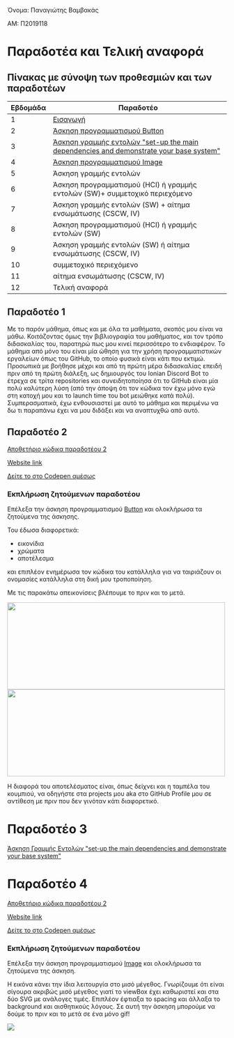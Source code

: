 Όνομα: Παναγιώτης Βαμβακάς

ΑΜ: Π2019118

# Παραδοτέα και Τελική αναφορά

## Πίνακας με σύνοψη των προθεσμιών και των παραδοτέων

| Εβδομάδα | Παραδοτέο |
| --- | --- |
| 1 | [Εισαγωγή](https://github.com/Vuxxs/hci/tree/2019118/projects/2019118#user-content-πίνακας-με-σύνοψη-των-προθεσμιών-και-των-παραδοτέων:~:text=%CE%A0%CE%B1%CF%81%CE%B1%CE%B4%CE%BF%CF%84%CE%AD%CE%BF%201) |
| 2 | [Άσκηση προγραμματισμού Button](https://github.com/Vuxxs/hci/tree/2019118/projects/2019118#user-content-παραδοτέο-1:~:text=%CE%A0%CE%B1%CF%81%CE%B1%CE%B4%CE%BF%CF%84%CE%AD%CE%BF%202) |
| 3 | [Άσκηση γραμμής εντολών "set-up the main dependencies and demonstrate your base system"](https://github.com/Vuxxs/hci/blob/2019118/projects/2019118/README.md#user-content-εκπλήρωση-ζητούμενων-παραδοτέου:~:text=%CE%A0%CE%B1%CF%81%CE%B1%CE%B4%CE%BF%CF%84%CE%AD%CE%BF%203) |
| 4 | [Άσκηση προγραμματισμού Image](https://github.com/Vuxxs/hci/blob/2019118/projects/2019118/README.md#user-content-παραδοτέο-3:~:text=%CE%A0%CE%B1%CF%81%CE%B1%CE%B4%CE%BF%CF%84%CE%AD%CE%BF%204) |
| 5 | Άσκηση γραμμής εντολών |
| 6 | Άσκηση προγραμματισμού (HCI) ή γραμμής εντολών (SW)+ συμμετοχικό περιεχόμενο |
| 7 | Άσκηση γραμμής εντολών (SW) + αίτημα ενσωμάτωσης (CSCW, IV) |
| 8 | Άσκηση προγραμματισμού (HCI) ή γραμμής εντολών (SW) |
| 9 | Άσκηση γραμμής εντολών (SW) ή αίτημα ενσωμάτωσης (CSCW, IV) |
| 10 | συμμετοχικό περιεχόμενο |
| 11 | αίτημα ενσωμάτωσης (CSCW, IV) |
| 12 | Τελική αναφορά |


## Παραδοτέο 1

Με το παρόν μάθημα, όπως και με όλα τα μαθήματα, σκοπός μου είναι να μάθω. Κοιτάζοντας όμως την βιβλιογραφία του μαθήματος, και τον τρόπο διδασκαλίας του, παρατηρώ πως μου κινεί περισσότερο το ενδιαφέρον. Το μάθημα από μόνο του είναι μία ώθηση για την χρήση προγραμματιστικών εργαλείων όπως του GitHub, το οποίο φυσικά είναι κάτι που εκτιμώ. Προσωπικά με βοήθησε μέχρι και από τη πρώτη μέρα διδασκαλίας επειδή πριν από τη πρώτη διάλεξη, ως δημιουργός του Ionian Discord Bot το έτρεχα σε τρίτα repositories και συνειδητοποίησα ότι το GitHub είναι μία πολύ καλύτερη λύση (από την άποψη ότι τον κώδικα τον έχω μόνο εγώ στη κατοχή μου και το launch time του bot μειώθηκε κατά πολύ). Συμπερασματικά, έχω ενθουσιαστεί με αυτό το μάθημα και περιμένω να δω τι παραπάνω έχει να μου διδάξει και να αναπτυχθώ από αυτό.

## Παραδοτέο 2

[Αποθετήριο κώδικα παραδοτέου 2](https://github.com/Vuxxs/site/blob/master/_remix/button.md)

[Website link](https://elastic-northcutt-449d27.netlify.app/remix/button/)

[Δείτε το στο Codepen αμέσως](https://codepen.io/vuxxs/pen/wvWMzMx)

### Εκπλήρωση ζητούμενων παραδοτέου 

Επέλεξα την άσκηση προγραμματισμού [Button](https://pibook.epidro.me/remix/button/) και ολοκλήρωσα τα ζητούμενα της άσκησης.

Του έδωσα διαφορετικά:
- εικονίδια
- χρώματα
- αποτέλεσμα

και επιπλέον ενημέρωσα τον κώδικα του κατάλληλα για να ταιριάζουν οι ονομασίες κατάλληλα στη δική μου τροποποίηση. 

Με τις παρακάτω απεικονίσεις βλέπουμε το πριν και το μετά.

<img src="https://i.imgur.com/B0rZp34.gif" width="500" height="200"> <img src= "https://i.imgur.com/y04AEFf.gif" width="500" height="200">

Η διαφορά του αποτελέσματος είναι, όπως δείχνει και η ταμπέλα του κουμπιού, να οδηγήστε στα projects μου aka στο GitHub Profile μου σε αντίθεση με πριν που δεν γινόταν κάτι διαφορετικό.

# Παραδοτέο 3

[Άσκηση Γραμμής Εντολών "set-up the main dependencies and demonstrate your base system"](https://asciinema.org/a/pGRw6ac3RANBLGaaYZnhpah3C)

# Παραδοτέο 4

[Αποθετήριο κώδικα παραδοτέου 2](https://github.com/Vuxxs/site/blob/master/_remix/image.md)

[Website link](https://elastic-northcutt-449d27.netlify.app/remix/image/)

[Δείτε το στο Codepen αμέσως](https://codepen.io/vuxxs/pen/NWrMzyw)


### Εκπλήρωση ζητούμενων παραδοτέου 

Επέλεξα την άσκηση προγραμματισμού [Image](https://pibook.epidro.me/remix/image/) και ολοκλήρωσα τα ζητούμενα της άσκηση.

H εικόνα κάνει την ίδια λειτουργία στο μισό μέγεθος. Γνωρίζουμε ότι είναι σίγουρα ακριβώς μισό μέγεθος γιατί το viewBox έχει καθωριστεί και στα δύο SVG με ανάλογες τιμές. Επιπλέον έφτιαξα το spacing και άλλαξα το background και αισθητικούς λόγους.
Σε αυτή την άσκηση μπορούμε να δούμε το πριν και το μετά σε ένα μόνο gif!

<img src= "https://i.imgur.com/erCdQWV.gif">
